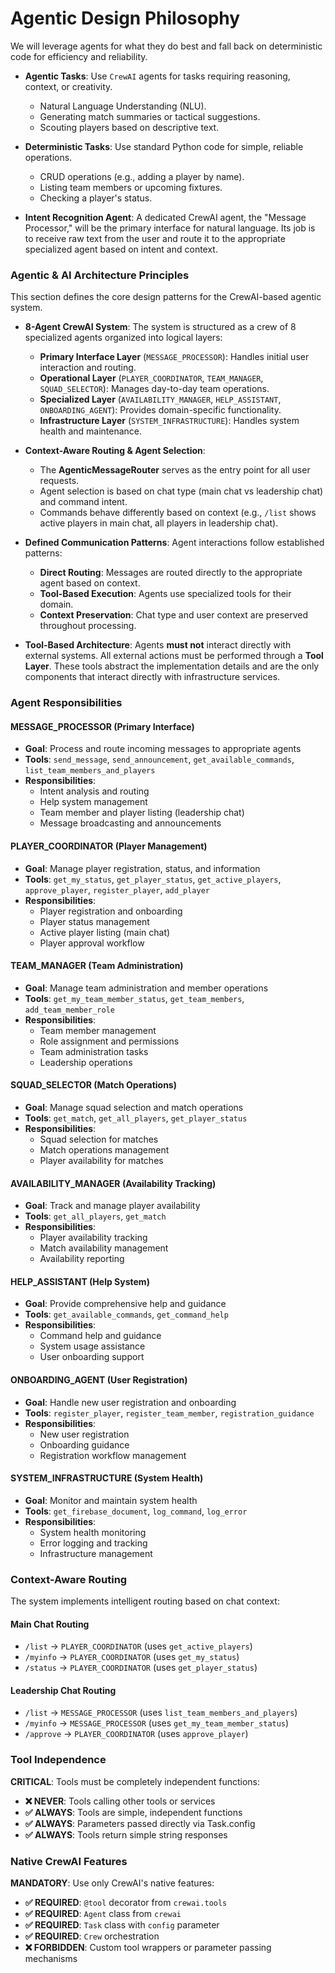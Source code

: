 # Agentic Design Philosophy

We will leverage agents for what they do best and fall back on deterministic code for efficiency and reliability.

- **Agentic Tasks**: Use `CrewAI` agents for tasks requiring reasoning, context, or creativity.
  - Natural Language Understanding (NLU).
  - Generating match summaries or tactical suggestions.
  - Scouting players based on descriptive text.

- **Deterministic Tasks**: Use standard Python code for simple, reliable operations.
  - CRUD operations (e.g., adding a player by name).
  - Listing team members or upcoming fixtures.
  - Checking a player's status.

- **Intent Recognition Agent**: A dedicated CrewAI agent, the "Message Processor," will be the primary interface for natural language. Its job is to receive raw text from the user and route it to the appropriate specialized agent based on intent and context.

### Agentic & AI Architecture Principles

This section defines the core design patterns for the CrewAI-based agentic system.

- **8-Agent CrewAI System**: The system is structured as a crew of 8 specialized agents organized into logical layers:
    - **Primary Interface Layer** (`MESSAGE_PROCESSOR`): Handles initial user interaction and routing.
    - **Operational Layer** (`PLAYER_COORDINATOR`, `TEAM_MANAGER`, `SQUAD_SELECTOR`): Manages day-to-day team operations.
    - **Specialized Layer** (`AVAILABILITY_MANAGER`, `HELP_ASSISTANT`, `ONBOARDING_AGENT`): Provides domain-specific functionality.
    - **Infrastructure Layer** (`SYSTEM_INFRASTRUCTURE`): Handles system health and maintenance.

- **Context-Aware Routing & Agent Selection**:
    - The **AgenticMessageRouter** serves as the entry point for all user requests.
    - Agent selection is based on chat type (main chat vs leadership chat) and command intent.
    - Commands behave differently based on context (e.g., `/list` shows active players in main chat, all players in leadership chat).

- **Defined Communication Patterns**: Agent interactions follow established patterns:
    - **Direct Routing**: Messages are routed directly to the appropriate agent based on context.
    - **Tool-Based Execution**: Agents use specialized tools for their domain.
    - **Context Preservation**: Chat type and user context are preserved throughout processing.

- **Tool-Based Architecture**: Agents **must not** interact directly with external systems. All external actions must be performed through a **Tool Layer**. These tools abstract the implementation details and are the only components that interact directly with infrastructure services.

### Agent Responsibilities

#### **MESSAGE_PROCESSOR** (Primary Interface)
- **Goal**: Process and route incoming messages to appropriate agents
- **Tools**: `send_message`, `send_announcement`, `get_available_commands`, `list_team_members_and_players`
- **Responsibilities**:
  - Intent analysis and routing
  - Help system management
  - Team member and player listing (leadership chat)
  - Message broadcasting and announcements

#### **PLAYER_COORDINATOR** (Player Management)
- **Goal**: Manage player registration, status, and information
- **Tools**: `get_my_status`, `get_player_status`, `get_active_players`, `approve_player`, `register_player`, `add_player`
- **Responsibilities**:
  - Player registration and onboarding
  - Player status management
  - Active player listing (main chat)
  - Player approval workflow

#### **TEAM_MANAGER** (Team Administration)
- **Goal**: Manage team administration and member operations
- **Tools**: `get_my_team_member_status`, `get_team_members`, `add_team_member_role`
- **Responsibilities**:
  - Team member management
  - Role assignment and permissions
  - Team administration tasks
  - Leadership operations

#### **SQUAD_SELECTOR** (Match Operations)
- **Goal**: Manage squad selection and match operations
- **Tools**: `get_match`, `get_all_players`, `get_player_status`
- **Responsibilities**:
  - Squad selection for matches
  - Match operations management
  - Player availability for matches

#### **AVAILABILITY_MANAGER** (Availability Tracking)
- **Goal**: Track and manage player availability
- **Tools**: `get_all_players`, `get_match`
- **Responsibilities**:
  - Player availability tracking
  - Match availability management
  - Availability reporting

#### **HELP_ASSISTANT** (Help System)
- **Goal**: Provide comprehensive help and guidance
- **Tools**: `get_available_commands`, `get_command_help`
- **Responsibilities**:
  - Command help and guidance
  - System usage assistance
  - User onboarding support

#### **ONBOARDING_AGENT** (User Registration)
- **Goal**: Handle new user registration and onboarding
- **Tools**: `register_player`, `register_team_member`, `registration_guidance`
- **Responsibilities**:
  - New user registration
  - Onboarding guidance
  - Registration workflow management

#### **SYSTEM_INFRASTRUCTURE** (System Health)
- **Goal**: Monitor and maintain system health
- **Tools**: `get_firebase_document`, `log_command`, `log_error`
- **Responsibilities**:
  - System health monitoring
  - Error logging and tracking
  - Infrastructure management

### Context-Aware Routing

The system implements intelligent routing based on chat context:

#### **Main Chat Routing**
- `/list` → `PLAYER_COORDINATOR` (uses `get_active_players`)
- `/myinfo` → `PLAYER_COORDINATOR` (uses `get_my_status`)
- `/status` → `PLAYER_COORDINATOR` (uses `get_player_status`)

#### **Leadership Chat Routing**
- `/list` → `MESSAGE_PROCESSOR` (uses `list_team_members_and_players`)
- `/myinfo` → `MESSAGE_PROCESSOR` (uses `get_my_team_member_status`)
- `/approve` → `PLAYER_COORDINATOR` (uses `approve_player`)

### Tool Independence

**CRITICAL**: Tools must be completely independent functions:

- **❌ NEVER**: Tools calling other tools or services
- **✅ ALWAYS**: Tools are simple, independent functions
- **✅ ALWAYS**: Parameters passed directly via Task.config
- **✅ ALWAYS**: Tools return simple string responses

### Native CrewAI Features

**MANDATORY**: Use only CrewAI's native features:

- **✅ REQUIRED**: `@tool` decorator from `crewai.tools`
- **✅ REQUIRED**: `Agent` class from `crewai`
- **✅ REQUIRED**: `Task` class with `config` parameter
- **✅ REQUIRED**: `Crew` orchestration
- **❌ FORBIDDEN**: Custom tool wrappers or parameter passing mechanisms